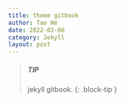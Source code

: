 ```yaml
---
title: theme gitbook
author: Tao He
date: 2022-02-06
category: Jekyll
layout: post
---
```


> ##### TIP
>
> jekyll gitbook.
{: .block-tip }

